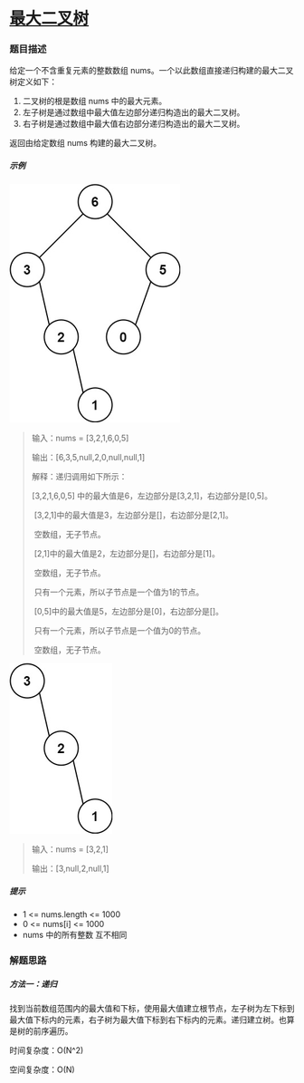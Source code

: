 # [最大二叉树](https://leetcode-cn.com/problems/maximum-binary-tree/)

### 题目描述

给定一个不含重复元素的整数数组 nums。一个以此数组直接递归构建的最大二叉树定义如下：

1. 二叉树的根是数组 nums 中的最大元素。
2. 左子树是通过数组中最大值左边部分递归构造出的最大二叉树。
3. 右子树是通过数组中最大值右边部分递归构造出的最大二叉树。

返回由给定数组 nums 构建的最大二叉树。

##### 示例

![img](Photo/1.jpg)

> 输入：nums = [3,2,1,6,0,5]
>
> 输出：[6,3,5,null,2,0,null,null,1]
>
> 解释：递归调用如下所示：
>
> [3,2,1,6,0,5] 中的最大值是6，左边部分是[3,2,1]，右边部分是[0,5]。
>
> ​    [3,2,1]中的最大值是3，左边部分是[]，右边部分是[2,1]。
>
> ​        空数组，无子节点。
>
> ​        [2,1]中的最大值是2，左边部分是[]，右边部分是[1]。
>
> ​            空数组，无子节点。
>
> ​            只有一个元素，所以子节点是一个值为1的节点。
>
> ​    [0,5]中的最大值是5，左边部分是[0]，右边部分是[]。
>
> ​        只有一个元素，所以子节点是一个值为0的节点。
>
> ​        空数组，无子节点。

![img](Photo/2.jpg)

> 输入：nums = [3,2,1]
>
> 输出：[3,null,2,null,1]

##### 提示

- 1 <= nums.length <= 1000
- 0 <= nums[i] <= 1000
- nums 中的所有整数 互不相同

### 解题思路

##### 方法一：递归

找到当前数组范围内的最大值和下标，使用最大值建立根节点，左子树为左下标到最大值下标内的元素，右子树为最大值下标到右下标内的元素。递归建立树。也算是树的前序遍历。

时间复杂度：O(N^2)

空间复杂度：O(N)

